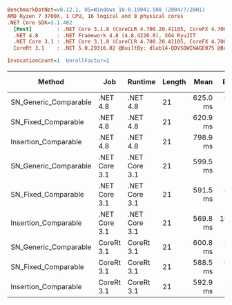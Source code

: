 ``` ini

BenchmarkDotNet=v0.12.1, OS=Windows 10.0.19041.508 (2004/?/20H1)
AMD Ryzen 7 3700X, 1 CPU, 16 logical and 8 physical cores
.NET Core SDK=3.1.402
  [Host]        : .NET Core 3.1.8 (CoreCLR 4.700.20.41105, CoreFX 4.700.20.41903), X64 RyuJIT
  .NET 4.8      : .NET Framework 4.8 (4.8.4220.0), X64 RyuJIT
  .NET Core 3.1 : .NET Core 3.1.8 (CoreCLR 4.700.20.41105, CoreFX 4.700.20.41903), X64 RyuJIT
  CoreRt 3.1    : .NET 5.0.29316.02 @BuiltBy: dlab14-DDVSOWINAGE075 @Branch: master @Commit: 40be8b7e2598b2ccb827fd90cd30c0e2d4496941, X64 AOT

InvocationCount=1  UnrollFactor=1  

```
|                Method |           Job |       Runtime | Length |     Mean |    Error |  StdDev | Gen 0 | Gen 1 | Gen 2 | Allocated |
|---------------------- |-------------- |-------------- |------- |---------:|---------:|--------:|------:|------:|------:|----------:|
| SN_Generic_Comparable |      .NET 4.8 |      .NET 4.8 |     21 | 625.0 ms |  0.90 ms | 0.75 ms |     - |     - |     - |         - |
|   SN_Fixed_Comparable |      .NET 4.8 |      .NET 4.8 |     21 | 620.9 ms |  1.52 ms | 1.35 ms |     - |     - |     - |         - |
|  Insertion_Comparable |      .NET 4.8 |      .NET 4.8 |     21 | 798.9 ms |  2.40 ms | 2.01 ms |     - |     - |     - |         - |
| SN_Generic_Comparable | .NET Core 3.1 | .NET Core 3.1 |     21 | 599.5 ms |  1.09 ms | 1.02 ms |     - |     - |     - |    1856 B |
|   SN_Fixed_Comparable | .NET Core 3.1 | .NET Core 3.1 |     21 | 591.5 ms |  4.83 ms | 4.52 ms |     - |     - |     - |    1336 B |
|  Insertion_Comparable | .NET Core 3.1 | .NET Core 3.1 |     21 | 569.8 ms | 10.49 ms | 9.81 ms |     - |     - |     - |    1856 B |
| SN_Generic_Comparable |    CoreRt 3.1 |    CoreRt 3.1 |     21 | 600.8 ms |  6.38 ms | 5.96 ms |     - |     - |     - |         - |
|   SN_Fixed_Comparable |    CoreRt 3.1 |    CoreRt 3.1 |     21 | 588.5 ms |  0.91 ms | 0.76 ms |     - |     - |     - |         - |
|  Insertion_Comparable |    CoreRt 3.1 |    CoreRt 3.1 |     21 | 592.9 ms |  5.14 ms | 4.81 ms |     - |     - |     - |         - |
